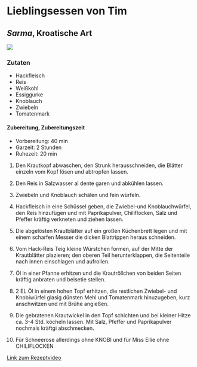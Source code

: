 # Lieblingsessen von Tim 

## *Sarma*, Kroatische Art 

![](https://th.bing.com/th/id/R.7144beec9ab6bec33e3c312424ad4c61?rik=WhCnXdXDFarGdQ&pid=ImgRaw&r=0)

### Zutaten
- Hackfleisch
- Reis
- Weißkohl 
- Essiggurke
- Knoblauch 
- Zwiebeln 
- Tomatenmark 

#### Zubereitung, Zubereitungszeit 

- Vorbereitung: 40 min 
- Garzeit: 2 Stunden 
- Ruhezeit: 20 min 

1. Den Krautkopf abwaschen, den Strunk herausschneiden, die Blätter einzeln vom Kopf lösen und abtropfen lassen.
    
2. Den Reis in Salzwasser al dente garen und abkühlen lassen.
    
3. Zwiebeln und Knoblauch schälen und fein würfeln.
    
4. Hackfleisch in eine Schüssel geben, die Zwiebel-und Knoblauchwürfel, den Reis hinzufügen und mit Paprikapulver, Chiliflocken, Salz und Pfeffer kräftig verkneten und ziehen lassen.
    
5. Die abgelösten Krautblätter auf ein großen Küchenbrett legen und mit einem scharfen Messer die dicken Blattrippen heraus schneiden.
    
6. Vom Hack-Reis Teig kleine Würstchen formen, auf der Mitte der Krautblätter plazieren; den oberen Teil herunterklappen, die Seitenteile nach innen einschlagen und aufrollen.
    
7. Öl in einer Pfanne erhitzen und die Krautröllchen von beiden Seiten kräftig anbraten und beisetie stellen.
    
8. 2 EL Öl in einem hohen Topf erhitzen, die restlichen Zwiebel- und Knobiwürfel glasig dünsten Mehl und Tomatenmark hinuzugeben, kurz anschwitzen und mit Brühe angießen.
    
9. Die gebratenen Krautwickel in den Topf schichten und bei kleiner Hitze ca. 3-4 Std. köcheln lassen. Mit Salz, Pfeffer und Paprikapulver nochmals kräftgi abschmecken.
    
10. Für Schneerose allerdings ohne KNOBI und für Miss Ellie ohne CHILIFLOCKEN

[Link zum Rezeptvideo]([Bing-Video](https://www.bing.com/videos/riverview/relatedvideo?pglt=419&q=sarma+youtube&cvid=e9170579615b42e5a3174d1fa9b0396b&gs_lcrp=EgRlZGdlKgYIABBFGDkyBggAEEUYOTIGCAEQABhAMgYIAhAAGEAyBggDEAAYQDIGCAQQABhA0gEINzA2N2owajGoAgCwAgA&PC=LCTS&ru=%2fsearch%3fpglt%3d419%26q%3dsarma%2byoutube%26cvid%3de9170579615b42e5a3174d1fa9b0396b%26gs_lcrp%3dEgRlZGdlKgYIABBFGDkyBggAEEUYOTIGCAEQABhAMgYIAhAAGEAyBggDEAAYQDIGCAQQABhA0gEINzA2N2owajGoAgCwAgA%26FORM%3dANNTA1%26PC%3dLCTS&mmscn=vwrc&mid=DDC2A36634F09C89A118DDC2A36634F09C89A118&FORM=WRVORC&ntb=1&msockid=7b68de77da3c11efa034da824582a207))

